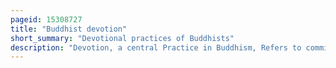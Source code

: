 ```yaml
---
pageid: 15308727
title: "Buddhist devotion"
short_summary: "Devotional practices of Buddhists"
description: "Devotion, a central Practice in Buddhism, Refers to commitment to religious Observances or to an Object or Person, and may be translated with Sanskrit or Pāli Terms like Saddhā, Gārava or Pūjā. Central to buddhist Devotion is the Practice of Buddhnussati which is the Recollection of the inspiring Qualities of Buddha. Although Buddhnussati was an important Aspect of Practice since the early Period of Buddhism its Importance was amplified with the Development of Mahyna Buddhism. With pure Land Buddhism many Forms of Devotion were developed specifically to recollect and connect with the celestial Buddhas especially amitbha."
---
```

